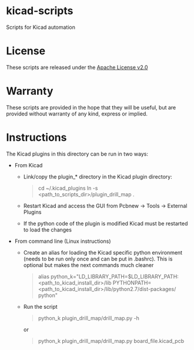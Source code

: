 # kicad-scripts

Scripts for Kicad automation

# License

These scripts are released under the [Apache License v2.0](http://www.apache.org/licenses/LICENSE-2.0)

# Warranty

These scripts are provided in the hope that they will be useful, but are provided without warranty of any kind, express or implied.

# Instructions

The Kicad plugins in this directory can be run in two ways:

- From Kicad
    
    - Link/copy the plugin_* directory in the Kicad plugin directory:
        > cd ~/.kicad_plugins
        > ln -s <path_to_scripts_dir>/plugin_drill_map .

    - Restart Kicad and access the GUI from Pcbnew -> Tools -> External Plugins
    - If the python code of the plugin is modified Kicad must be restarted to load the changes

- From command line (Linux instructions)
    
    - Create an alias for loading the Kicad specific python environment (needs to be run only once and can be put in .bashrc). This is optional but makes the next commands much cleaner
         > alias python_k="LD_LIBRARY_PATH=$LD_LIBRARY_PATH:<path_to_kicad_install_dir>/lib PYTHONPATH=<path_to_kicad_install_dir>/lib/python2.7/dist-packages/ python"
    
    - Run the script
         > python_k plugin_drill_map/drill_map.py -h
         
        or
        
         > python_k plugin_drill_map/drill_map.py board_file.kicad_pcb

